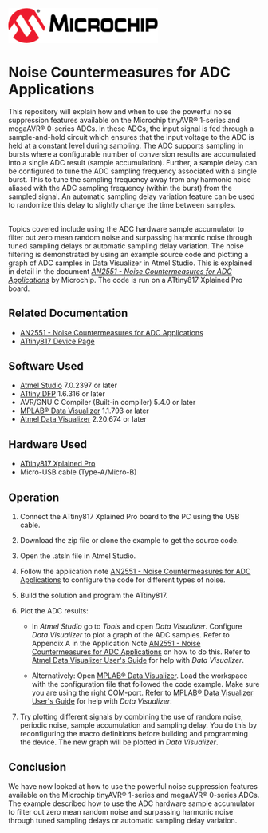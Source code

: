 <!-- Please do not change this html logo with link -->
<a href="https://www.microchip.com" rel="nofollow"><img src="images/microchip.png" alt="MCHP" width="300"/></a>

# Noise Countermeasures for ADC Applications

This repository will explain how and when to use the powerful noise suppression features available on the Microchip tinyAVR® 1-series and megaAVR® 0-series ADCs. In these ADCs, the input signal is fed through a sample-and-hold circuit which ensures that the input voltage to the ADC is held at a constant level during sampling. The ADC supports sampling in bursts where a configurable number of conversion results are accumulated into a single ADC result (sample accumulation). Further, a sample delay can be configured to tune the ADC sampling frequency associated with a single burst. This to tune the sampling frequency away from any harmonic noise aliased with the ADC sampling frequency (within the burst) from the sampled signal. An automatic sampling delay variation feature can be used to randomize this delay to slightly change the time between samples.

<br/>Topics covered include using the ADC hardware sample accumulator to filter out zero mean random noise and surpassing harmonic noise through tuned sampling delays or automatic sampling delay variation. The noise filtering is demonstrated by using an example source code and plotting a graph of ADC samples in Data Visualizer in Atmel Studio. This is explained in detail in the document [*AN2551 - Noise Countermeasures for ADC Applications*](https://www.microchip.com/DS00002551) by Microchip. The code is run on a ATtiny817 Xplained Pro board. 


## Related Documentation

- [AN2551 - Noise Countermeasures for ADC Applications](https://www.microchip.com/DS00002551)
- [ATtiny817 Device Page](https://www.microchip.com/wwwproducts/en/ATtiny817)


## Software Used

- [Atmel Studio](https://www.microchip.com/mplab/avr-support/atmel-studio-7) 7.0.2397 or later
- [ATtiny DFP](http://packs.download.atmel.com/) 1.6.316 or later
- AVR/GNU C Compiler (Built-in compiler) 5.4.0 or later
- [MPLAB® Data Visualizer](https://gallery.microchip.com/packages/MPLAB-Data-Visualizer-Standalone(Windows)/) 1.1.793 or later
- [Atmel Data Visualizer](https://www.microchip.com/mplab/avr-support/data-visualizer) 2.20.674 or later


## Hardware Used

- [ATtiny817 Xplained Pro](https://www.microchip.com/DevelopmentTools/ProductDetails/attiny817-xpro)
- Micro-USB cable (Type-A/Micro-B)



## Operation

1. Connect the ATtiny817 Xplained Pro board to the PC using the USB cable.

2. Download the zip file or clone the example to get the source code.

3. Open the .atsln file in Atmel Studio.

4. Follow the application note [AN2551 - Noise Countermeasures for ADC Applications](https://www.microchip.com/DS00002551) to configure the code for different types of noise.

5. Build the solution and program the ATtiny817. 

6. Plot the ADC results:
    - In *Atmel Studio* go to *Tools* and open *Data Visualizer*. Configure *Data Visualizer* to plot a graph of the ADC samples. Refer to Appendix A in the Application Note [AN2551 - Noise Countermeasures for ADC Applications](https://www.microchip.com/DS00002551) on how to do this. Refer to [Atmel Data Visualizer User's Guide](https://www.microchip.com/DS40001903) for help with *Data Visualizer*.

    - Alternatively: Open [MPLAB® Data Visualizer](https://gallery.microchip.com/packages/MPLAB-Data-Visualizer-Standalone(Windows)/). Load the workspace with the configuration file that followed the code example. Make sure you are using the right COM-port. Refer to [MPLAB® Data Visualizer User's Guide](https://www.microchip.com/DS50003001) for help with *Data Visualizer*.

7. Try plotting different signals by combining the use of random noise, periodic noise, sample accumulation and sampling delay. You do this by reconfiguring the macro definitions before building and programming the device. The new graph will be plotted in *Data Visualizer*.




## Conclusion
  We have now looked at how to use the powerful noise suppression features available on the Microchip tinyAVR® 1-series and megaAVR® 0-series ADCs. The example described how to use the ADC hardware sample accumulator to filter out zero mean random noise and surpassing harmonic noise through tuned sampling delays or automatic sampling delay variation.
